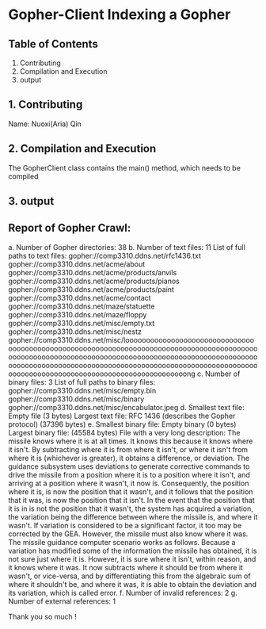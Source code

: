 # Gopher-Client    Indexing a Gopher

## Table of Contents
1. Contributing
2. Compilation and Execution
3. output


## 1. Contributing

Name: Nuoxi(Aria) Qin

## 2. Compilation and Execution

The GopherClient class contains the main() method, which needs to be compiled

## 3. output

Report of Gopher Crawl:
---------------------
a. Number of Gopher directories: 38
b. Number of text files: 11
   List of full paths to text files:
gopher://comp3310.ddns.net/rfc1436.txt
gopher://comp3310.ddns.net/acme/about
gopher://comp3310.ddns.net/acme/products/anvils
gopher://comp3310.ddns.net/acme/products/pianos
gopher://comp3310.ddns.net/acme/products/paint
gopher://comp3310.ddns.net/acme/contact
gopher://comp3310.ddns.net/maze/statuette
gopher://comp3310.ddns.net/maze/floppy
gopher://comp3310.ddns.net/misc/empty.txt
gopher://comp3310.ddns.net/misc/nestz
gopher://comp3310.ddns.net/misc/loooooooooooooooooooooooooooooooooooooooooooooooooooooooooooooooooooooooooooooooooooooooooooooooooooooooooooooooooooooooooooooooooooooooooooooooooooooooooooooooooooooooooooooooooooooooooooooooooooooooooooooooooooooooooooooooooooooooooooooooooooooooooooooong
c. Number of binary files: 3
   List of full paths to binary files:
gopher://comp3310.ddns.net/misc/empty.bin
gopher://comp3310.ddns.net/misc/binary
gopher://comp3310.ddns.net/misc/encabulator.jpeg
d. Smallest text file: Empty file (3 bytes)
   Largest text file: RFC 1436 (describes the Gopher protocol) (37396 bytes)
e. Smallest binary file: Empty binary (0 bytes)
   Largest binary file: (45584 bytes) File with a very long description: The missile knows where it is at all times. It knows this because it knows where it isn't. By subtracting where it is from where it isn't, or where it isn't from where it is (whichever is greater), it obtains a difference, or deviation. The guidance subsystem uses deviations to generate corrective commands to drive the missile from a position where it is to a position where it isn't, and arriving at a position where it wasn't, it now is. Consequently, the position where it is, is now the position that it wasn't, and it follows that the position that it was, is now the position that it isn't. In the event that the position that it is in is not the position that it wasn't, the system has acquired a variation, the variation being the difference between where the missile is, and where it wasn't. If variation is considered to be a significant factor, it too may be corrected by the GEA. However, the missile must also know where it was. The missile guidance computer scenario works as follows. Because a variation has modified some of the information the missile has obtained, it is not sure just where it is. However, it is sure where it isn't, within reason, and it knows where it was. It now subtracts where it should be from where it wasn't, or vice-versa, and by differentiating this from the algebraic sum of where it shouldn't be, and where it was, it is able to obtain the deviation and its variation, which is called error.
f. Number of invalid references: 2
g. Number of external references: 1


Thank you so much !

